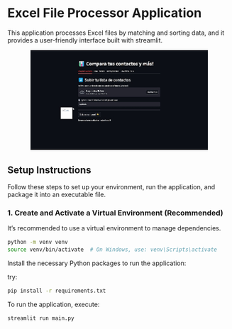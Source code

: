 # Excel File Processor Application

This application processes Excel files by matching and sorting data, and it provides a user-friendly interface built with streamlit.
<p align="center">
  <img src="./img/video_demo.gif" alt="GIT demo" width="400"/>
</p>

## Setup Instructions

Follow these steps to set up your environment, run the application, and package it into an executable file.

### 1. Create and Activate a Virtual Environment (Recommended)

It’s recommended to use a virtual environment to manage dependencies.

```bash
python -m venv venv
source venv/bin/activate  # On Windows, use: venv\Scripts\activate
```

Install the necessary Python packages to run the application:

try:

```bash
pip install -r requirements.txt
```

To run the application, execute:

```bash
streamlit run main.py
```

